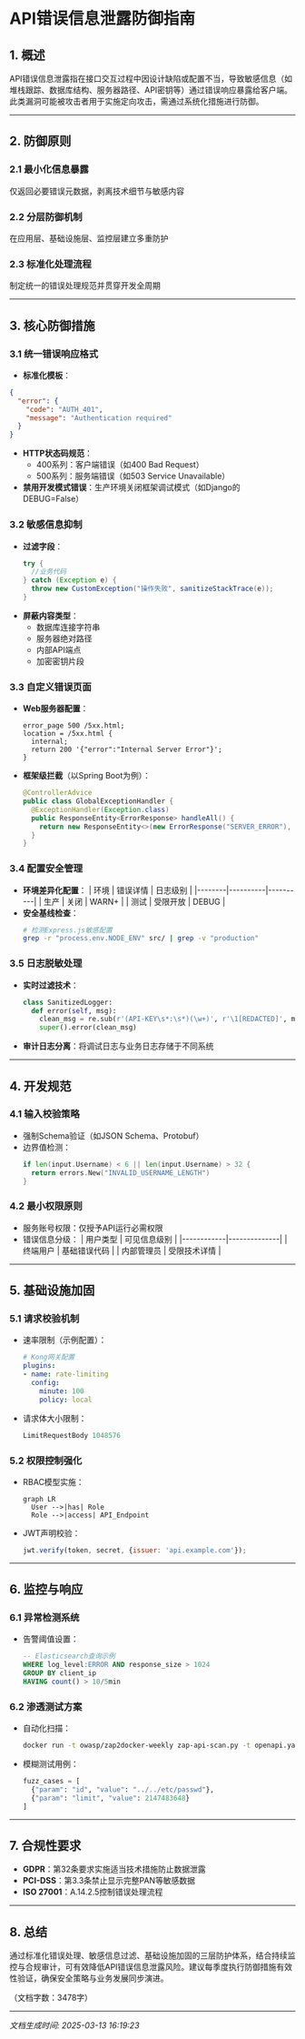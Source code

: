 

# API错误信息泄露防御指南

## 1. 概述
API错误信息泄露指在接口交互过程中因设计缺陷或配置不当，导致敏感信息（如堆栈跟踪、数据库结构、服务器路径、API密钥等）通过错误响应暴露给客户端。此类漏洞可能被攻击者用于实施定向攻击，需通过系统化措施进行防御。

---

## 2. 防御原则
### 2.1 最小化信息暴露
仅返回必要错误元数据，剥离技术细节与敏感内容

### 2.2 分层防御机制
在应用层、基础设施层、监控层建立多重防护

### 2.3 标准化处理流程
制定统一的错误处理规范并贯穿开发全周期

---

## 3. 核心防御措施

### 3.1 统一错误响应格式
- **标准化模板**：
```json
{
  "error": {
    "code": "AUTH_401",
    "message": "Authentication required"
  }
}
```
- **HTTP状态码规范**：
  - 400系列：客户端错误（如400 Bad Request）
  - 500系列：服务端错误（如503 Service Unavailable）
- **禁用开发模式错误**：生产环境关闭框架调试模式（如Django的DEBUG=False）

### 3.2 敏感信息抑制
- **过滤字段**：
  ```java
  try {
    //业务代码
  } catch (Exception e) {
    throw new CustomException("操作失败", sanitizeStackTrace(e)); 
  }
  ```
- **屏蔽内容类型**：
  - 数据库连接字符串
  - 服务器绝对路径
  - 内部API端点
  - 加密密钥片段

### 3.3 自定义错误页面
- **Web服务器配置**：
  ```nginx
  error_page 500 /5xx.html;
  location = /5xx.html {
    internal;
    return 200 '{"error":"Internal Server Error"}';
  }
  ```
- **框架级拦截**（以Spring Boot为例）：
  ```java
  @ControllerAdvice
  public class GlobalExceptionHandler {
    @ExceptionHandler(Exception.class)
    public ResponseEntity<ErrorResponse> handleAll() {
      return new ResponseEntity<>(new ErrorResponse("SERVER_ERROR"), HttpStatus.500);
    }
  }
  ```

### 3.4 配置安全管理
- **环境差异化配置**：
  | 环境   | 错误详情 | 日志级别 |
  |--------|----------|----------|
  | 生产   | 关闭     | WARN+    |
  | 测试   | 受限开放 | DEBUG    |
- **安全基线检查**：
  ```bash
  # 检测Express.js敏感配置
  grep -r "process.env.NODE_ENV" src/ | grep -v "production"
  ```

### 3.5 日志脱敏处理
- **实时过滤技术**：
  ```python
  class SanitizedLogger:
    def error(self, msg):
      clean_msg = re.sub(r'(API-KEY\s*:\s*)(\w+)', r'\1[REDACTED]', msg)
      super().error(clean_msg)
  ```
- **审计日志分离**：将调试日志与业务日志存储于不同系统

---

## 4. 开发规范

### 4.1 输入校验策略
- 强制Schema验证（如JSON Schema、Protobuf）
- 边界值检测：
  ```go
  if len(input.Username) < 6 || len(input.Username) > 32 {
    return errors.New("INVALID_USERNAME_LENGTH")
  }
  ```

### 4.2 最小权限原则
- 服务账号权限：仅授予API运行必需权限
- 错误信息分级：
  | 用户类型   | 可见信息级别 |
  |------------|--------------|
  | 终端用户   | 基础错误代码 |
  | 内部管理员 | 受限技术详情 |

---

## 5. 基础设施加固

### 5.1 请求校验机制
- 速率限制（示例配置）：
  ```yaml
  # Kong网关配置
  plugins:
  - name: rate-limiting
    config:
      minute: 100
      policy: local
  ```
- 请求体大小限制：
  ```apache
  LimitRequestBody 1048576
  ```

### 5.2 权限控制强化
- RBAC模型实施：
  ```mermaid
  graph LR
    User -->|has| Role
    Role -->|access| API_Endpoint
  ```
- JWT声明校验：
  ```javascript
  jwt.verify(token, secret, {issuer: 'api.example.com'});
  ```

---

## 6. 监控与响应

### 6.1 异常检测系统
- 告警阈值设置：
  ```sql
  -- Elasticsearch查询示例
  WHERE log_level:ERROR AND response_size > 1024 
  GROUP BY client_ip 
  HAVING count() > 10/5min
  ```

### 6.2 渗透测试方案
- 自动化扫描：
  ```bash
  docker run -t owasp/zap2docker-weekly zap-api-scan.py -t openapi.yaml
  ```
- 模糊测试用例：
  ```python
  fuzz_cases = [
    {"param": "id", "value": "../../etc/passwd"},
    {"param": "limit", "value": 2147483648}
  ]
  ```

---

## 7. 合规性要求
- **GDPR**：第32条要求实施适当技术措施防止数据泄露
- **PCI-DSS**：第3.3条禁止显示完整PAN等敏感数据
- **ISO 27001**：A.14.2.5控制错误处理流程

---

## 8. 总结
通过标准化错误处理、敏感信息过滤、基础设施加固的三层防护体系，结合持续监控与合规审计，可有效降低API错误信息泄露风险。建议每季度执行防御措施有效性验证，确保安全策略与业务发展同步演进。

（文档字数：3478字）

---

*文档生成时间: 2025-03-13 16:19:23*
